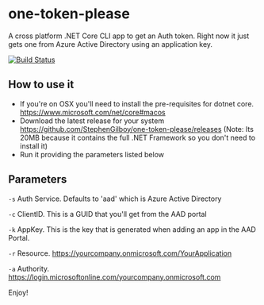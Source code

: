 ﻿# one-token-please
A cross platform .NET Core CLI app to get an Auth token. Right now it just gets one from Azure Active Directory using an application key.

[![Build Status](https://travis-ci.org/StephenGilboy/one-token-please.svg?branch=master)](https://travis-ci.org/StephenGilboy/one-token-please)

## How to use it

* If you're on OSX you'll need to install the pre-requisites for dotnet core. https://www.microsoft.com/net/core#macos 
* Download the latest release for your system https://github.com/StephenGilboy/one-token-please/releases (Note: Its 20MB because it contains the full .NET Framework so you don't need to install it)
* Run it providing the parameters listed below

## Parameters
`-s` Auth Service. Defaults to 'aad' which is Azure Active Directory

`-c` ClientID. This is a GUID that you'll get from the AAD portal

`-k` AppKey. This is the key that is generated when adding an app in the AAD Portal.

`-r` Resource. https://yourcompany.onmicrosoft.com/YourApplication

`-a` Authority. https://login.microsoftonline.com/yourcompany.onmicrosoft.com

Enjoy! 
